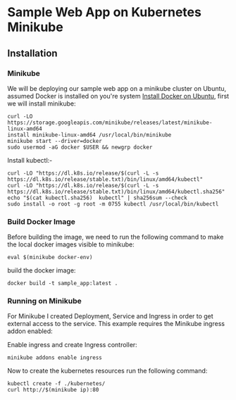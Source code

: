 # Sample Web App on Kubernetes Minikube

## Installation

### Minikube 

We will be deploying our sample web app on a minikube cluster on Ubuntu, assumed Docker is installed on you're system [Install Docker on Ubuntu](https://docs.docker.com/engine/install/ubuntu/), first we will install minikube:

    curl -LO https://storage.googleapis.com/minikube/releases/latest/minikube-linux-amd64
    install minikube-linux-amd64 /usr/local/bin/minikube
    minikube start --driver=docker
    sudo usermod -aG docker $USER && newgrp docker

Install kubectl:-

    curl -LO "https://dl.k8s.io/release/$(curl -L -s https://dl.k8s.io/release/stable.txt)/bin/linux/amd64/kubectl"
    curl -LO "https://dl.k8s.io/release/$(curl -L -s https://dl.k8s.io/release/stable.txt)/bin/linux/amd64/kubectl.sha256"
    echo "$(cat kubectl.sha256)  kubectl" | sha256sum --check
    sudo install -o root -g root -m 0755 kubectl /usr/local/bin/kubectl

### Build Docker Image

Before building the image, we need to run the following command to make the local docker images visible to minikube:

    eval $(minikube docker-env) 

build the docker image:

    docker build -t sample_app:latest .

### Running on Minikube

For Minikube I created Deployment, Service and Ingress in order to get external access to the service. This example requires the Minikube ingress addon enabled:

Enable ingress and create Ingress controller:

    minikube addons enable ingress

Now to create the kubernetes resources run the following command:

    kubectl create -f ./kubernetes/
    curl http://$(minikube ip):80
    